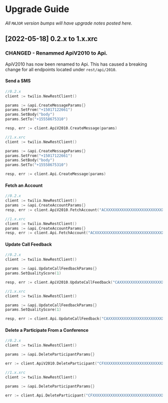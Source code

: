 # Upgrade Guide

_All `MAJOR` version bumps will have upgrade notes posted here._

[2022-05-18] 0.2.x to 1.x.xrc
-----------------------------
### CHANGED - Renammed ApiV2010 to Api.
ApiV2010 has now been renamed to Api. This has caused a breaking change for all endpoints located under `rest/api/2010`.

#### Send a SMS
```go
//0.2.x 
client := twilio.NewRestClient()

params := &api.CreateMessageParams{}
params.SetFrom("+15017122661")
params.SetBody("body")
params.SetTo("+15558675310")

resp, err := client.ApiV2010.CreateMessage(params)
```
```go
//1.x.xrc
client := twilio.NewRestClient()

params := &api.CreateMessageParams{}
params.SetFrom("+15017122661")
params.SetBody("body")
params.SetTo("+15558675310")

resp, err := client.Api.CreateMessage(params)
```
#### Fetch an Account
```go
//0.2.x 
client := twilio.NewRestClient()
params := &api.CreateAccountParams{}
resp, err := client.ApiV2010.FetchAccount("ACXXXXXXXXXXXXXXXXXXXXXXXXXXXXXXXX")
```
```go
//1.x.xrc
client := twilio.NewRestClient()
params := &api.CreateAccountParams{}
resp, err := client.Api.FetchAccount("ACXXXXXXXXXXXXXXXXXXXXXXXXXXXXXXXX")
```
#### Update Call Feedback
```go
//0.2.x
client := twilio.NewRestClient()

params := &api.UpdateCallFeedbackParams{}
params.SetQualityScore(1)

resp, err := client.ApiV2010.UpdateCallFeedback("CAXXXXXXXXXXXXXXXXXXXXXXXXXXXXXXXX", params)
```
```go
//1.x.xrc
client := twilio.NewRestClient()

params := &api.UpdateCallFeedbackParams{}
params.SetQualityScore(1)

resp, err := client.Api.UpdateCallFeedback("CAXXXXXXXXXXXXXXXXXXXXXXXXXXXXXXXX", params)
```
#### Delete a Participate From a Conference 
```go
//0.2.x
client := twilio.NewRestClient()

params := &api.DeleteParticipantParams{}

err := client.ApiV2010.DeleteParticipant("CFXXXXXXXXXXXXXXXXXXXXXXXXXXXXXXXX", "CAXXXXXXXXXXXXXXXXXXXXXXXXXXXXXXXX", params)
```
```go
//1.x.xrc
client := twilio.NewRestClient()

params := &api.DeleteParticipantParams{}

err := client.Api.DeleteParticipant("CFXXXXXXXXXXXXXXXXXXXXXXXXXXXXXXXX", "CAXXXXXXXXXXXXXXXXXXXXXXXXXXXXXXXX", params)
```
